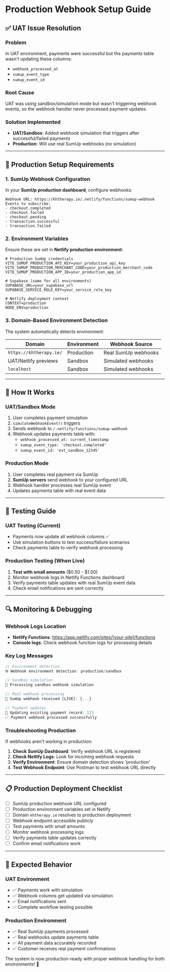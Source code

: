 # Production Webhook Setup Guide

## ✅ UAT Issue Resolution

### Problem
In UAT environment, payments were successful but the payments table wasn't updating these columns:
- `webhook_processed_at`
- `sumup_event_type` 
- `sumup_event_id`

### Root Cause
UAT was using sandbox/simulation mode but wasn't triggering webhook events, so the webhook handler never processed payment updates.

### Solution Implemented
- **UAT/Sandbox**: Added webhook simulation that triggers after successful/failed payments
- **Production**: Will use real SumUp webhooks (no simulation)

---

## 🚀 Production Setup Requirements

### 1. SumUp Webhook Configuration
In your **SumUp production dashboard**, configure webhooks:

```
Webhook URL: https://khtherapy.ie/.netlify/functions/sumup-webhook
Events to subscribe:
- checkout.completed
- checkout.failed
- checkout.pending
- transaction.successful
- transaction.failed
```

### 2. Environment Variables
Ensure these are set in **Netlify production environment**:

```env
# Production SumUp credentials
VITE_SUMUP_PRODUCTION_API_KEY=your_production_api_key
VITE_SUMUP_PRODUCTION_MERCHANT_CODE=your_production_merchant_code
VITE_SUMUP_PRODUCTION_APP_ID=your_production_app_id

# Supabase (same for all environments)
SUPABASE_URL=your_supabase_url
SUPABASE_SERVICE_ROLE_KEY=your_service_role_key

# Netlify deployment context
CONTEXT=production
NODE_ENV=production
```

### 3. Domain-Based Environment Detection

The system automatically detects environment:

| Domain | Environment | Webhook Source |
|--------|-------------|----------------|
| `https://khtherapy.ie/` | Production | Real SumUp webhooks |
| UAT/Netlify previews | Sandbox | Simulated webhooks |
| `localhost` | Sandbox | Simulated webhooks |

---

## 🔧 How It Works

### UAT/Sandbox Mode
1. User completes payment simulation
2. `simulateWebhookEvent()` triggers
3. Sends webhook to `/.netlify/functions/sumup-webhook`
4. Webhook updates payments table with:
   - `webhook_processed_at: current_timestamp`
   - `sumup_event_type: 'checkout.completed'`
   - `sumup_event_id: 'evt_sandbox_12345'`

### Production Mode  
1. User completes real payment via SumUp
2. **SumUp servers** send webhook to your configured URL
3. Webhook handler processes real SumUp event
4. Updates payments table with real event data

---

## 🧪 Testing Guide

### UAT Testing (Current)
- Payments now update all webhook columns ✅
- Use simulation buttons to test success/failure scenarios
- Check payments table to verify webhook processing

### Production Testing (When Live)
1. **Test with small amounts** ($0.50 - $1.00)
2. Monitor webhook logs in Netlify Functions dashboard
3. Verify payments table updates with real SumUp event data
4. Check email notifications are sent correctly

---

## 🔍 Monitoring & Debugging

### Webhook Logs Location
- **Netlify Functions**: https://app.netlify.com/sites/[your-site]/functions
- **Console logs**: Check webhook function logs for processing details

### Key Log Messages
```javascript
// Environment detection
🌐 Webhook environment detection: production/sandbox

// Sandbox simulation
🧪 Processing sandbox webhook simulation

// Real webhook processing  
🎯 SumUp webhook received [LIVE]: {...}

// Payment updates
📝 Updating existing payment record: 123
✅ Payment webhook processed successfully
```

### Troubleshooting Production

If webhooks aren't working in production:

1. **Check SumUp Dashboard**: Verify webhook URL is registered
2. **Check Netlify Logs**: Look for incoming webhook requests
3. **Verify Environment**: Ensure domain detection shows 'production'
4. **Test Webhook Endpoint**: Use Postman to test webhook URL directly

---

## 📋 Production Deployment Checklist

- [ ] SumUp production webhook URL configured
- [ ] Production environment variables set in Netlify
- [ ] Domain `khtherapy.ie` resolves to production deployment
- [ ] Webhook endpoint accessible publicly 
- [ ] Test payments with small amounts
- [ ] Monitor webhook processing logs
- [ ] Verify payments table updates correctly
- [ ] Confirm email notifications work

---

## 🎯 Expected Behavior

### UAT Environment
- ✅ Payments work with simulation
- ✅ Webhook columns get updated via simulation
- ✅ Email notifications sent
- ✅ Complete workflow testing possible

### Production Environment  
- ✅ Real SumUp payments processed
- ✅ Real webhooks update payments table
- ✅ All payment data accurately recorded
- ✅ Customer receives real payment confirmations

The system is now production-ready with proper webhook handling for both environments! 🚀